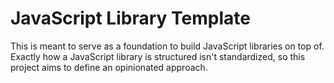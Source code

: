 # JavaScript Library Template

This is meant to serve as a foundation to build JavaScript libraries on top of.
Exactly how a JavaScript library is structured isn't standardized, so this
project aims to define an opinionated approach.
